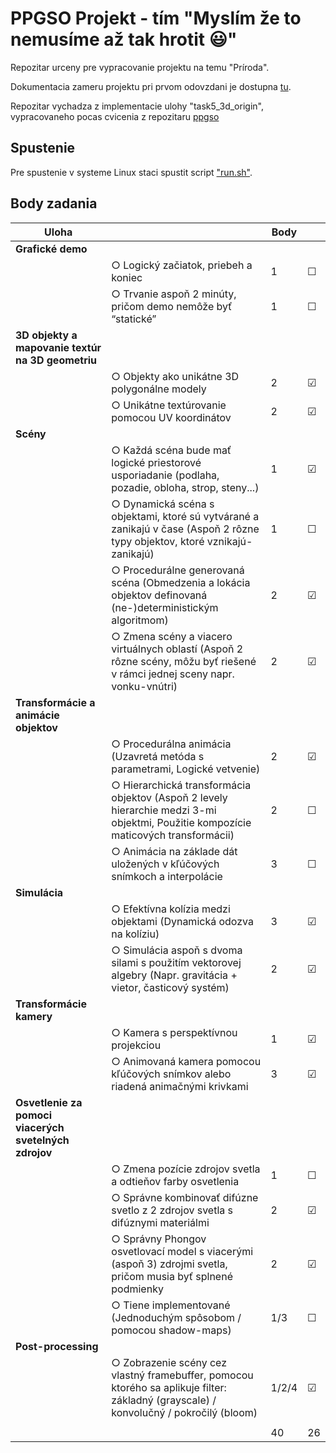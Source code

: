 # PPGSO Projekt - tím "Myslím že to nemusíme až tak hrotit 😃"

Repozitar urceny pre vypracovanie projektu na temu "Príroda". 

Dokumentacia zameru projektu pri prvom odovzdani je dostupna [tu](https://www.dropbox.com/s/smvd19464vug8hf/PPGSO%20-%20Odovzdanie%201.pdf?dl=1 "Odovzdanie 1").

Repozitar vychadza z implementacie ulohy "task5_3d_origin", vypracovaneho pocas cvicenia z repozitaru [ppgso](https://github.com/kapecp/ppgso)

## Spustenie

Pre spustenie v systeme Linux staci spustit script ["run.sh"](run.sh).

## Body zadania


| Uloha                                                 |                                                                                                                                       | Body  |         |
| ----------------------------------------------------- | ------------------------------------------------------------------------------------------------------------------------------------- | ----- | ------- |
| **Grafické demo**                                     |                                                                                                                                       |       |         |
|                                                       | ○ Logický začiatok, priebeh a koniec                                                                                                  | 1     | &#9744; |
|                                                       | ○ Trvanie aspoň 2 minúty, pričom demo nemôže byť “statické”                                                                           | 1     | &#9744; |
| **3D objekty a mapovanie textúr na 3D geometriu**     |                                                                                                                                       |       |         |
|                                                       | ○ Objekty ako unikátne 3D polygonálne modely                                                                                          | 2     | &#9745; |
|                                                       | ○ Unikátne textúrovanie pomocou UV koordinátov                                                                                        | 2     | &#9745; |
| **Scény**                                             |                                                                                                                                       |       |         |
|                                                       | ○ Každá scéna bude mať logické priestorové usporiadanie (podlaha, pozadie, obloha, strop, steny...)                                   | 1     | &#9745; |
|                                                       | ○ Dynamická scéna s objektami, ktoré sú vytvárané a zanikajú v čase (Aspoň 2 rôzne typy objektov, ktoré vznikajú-zanikajú)            | 1     | &#9744; |
|                                                       | ○ Procedurálne generovaná scéna (Obmedzenia a lokácia objektov definovaná (ne-)deterministickým algoritmom)                           | 2     | &#9745; |
|                                                       | ○ Zmena scény a viacero virtuálnych oblastí (Aspoň 2 rôzne scény, môžu byť riešené v rámci jednej sceny napr. vonku-vnútri)           | 2     | &#9745; |
| **Transformácie a animácie objektov**                 |                                                                                                                                       |       |         |
|                                                       | ○ Procedurálna animácia (Uzavretá metóda s parametrami, Logické vetvenie)                                                             | 2     | &#9745; |
|                                                       | ○ Hierarchická transformácia objektov (Aspoň 2 levely hierarchie medzi 3-mi objektmi, Použitie kompozície maticových transformácii)   | 2     | &#9744; |
|                                                       | ○ Animácia na základe dát uložených v kľúčových snímkoch a interpolácie                                                               | 3     | &#9744; |
| **Simulácia**                                         |                                                                                                                                       |       |         |
|                                                       | ○ Efektívna kolízia medzi objektami (Dynamická odozva na kolíziu)                                                                     | 3     | &#9745; |
|                                                       | ○ Simulácia aspoň s dvoma silami s použitím vektorovej algebry (Napr. gravitácia + vietor, časticový systém)                          | 2     | &#9745; |
| **Transformácie kamery**                              |                                                                                                                                       |       |         |
|                                                       | ○ Kamera s perspektívnou projekciou                                                                                                   | 1     | &#9745; |
|                                                       | ○ Animovaná kamera pomocou kľúčových snímkov alebo riadená animačnými krivkami                                                        | 3     | &#9745; |
| **Osvetlenie za pomoci viacerých svetelných zdrojov** |                                                                                                                                       |       |         |
|                                                       | ○ Zmena pozície zdrojov svetla a odtieňov farby osvetlenia                                                                            | 1     | &#9744; |
|                                                       | ○ Správne kombinovať difúzne svetlo z 2 zdrojov svetla s difúznymi materiálmi                                                         | 2     | &#9745; |
|                                                       | ○ Správny Phongov osvetlovací model s viacerými (aspoň 3) zdrojmi svetla, pričom musia byť splnené podmienky                          | 2     | &#9745; |
|                                                       | ○ Tiene implementované (Jednoduchým spôsobom / pomocou shadow-maps)                                                                   | 1/3   | &#9744; |
| **Post-processing**                                   |                                                                                                                                       |       |         |
|                                                       | ○ Zobrazenie scény cez vlastný framebuffer, pomocou ktorého sa aplikuje filter: základný (grayscale) / konvolučný / pokročilý (bloom) | 1/2/4 | &#9745; |
|                                                       |                                                                                                                                       |       |         |
|                                                       |                                                                                                                                       | 40    | 26      |
